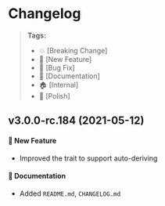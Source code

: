 Changelog
=========

> **Tags:**
> - :boom:       [Breaking Change]
> - :rocket:     [New Feature]
> - :bug:        [Bug Fix]
> - :memo:       [Documentation]
> - :house:      [Internal]
> - :nail_care:  [Polish]

## v3.0.0-rc.184 (2021-05-12)

#### :rocket: New Feature

* Improved the trait to support auto-deriving

#### :memo: Documentation

* Added `README.md`, `CHANGELOG.md`
